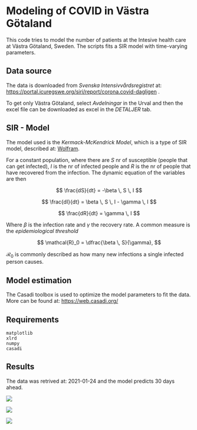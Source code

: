 
# Modeling of COVID in Västra Götaland
This code tries to model the number of patients at the Intesive health
care at Västra Götaland, Sweden. The scripts fits a SIR model with time-varying parameters.


## Data source
The data is downloaded from *Svenska Intensivvårdsregistret* at:
https://portal.icuregswe.org/siri/report/corona.covid-dagligen .


To get only Västra Götaland, select *Avdelningar* in the Urval and then the excel file can be downloaded as excel in the *DETALJER* tab.

## SIR - Model 
The model used is the *Kermack-McKendrick Model*, which is a type of SIR model, described at: [Wolfram](https://mathworld.wolfram.com/Kermack-McKendrickModel.html).


For a constant population, where there are $S$ nr of susceptible (people that can get infected), $I$ is the nr of infected people and $R$ is the nr of people 
that have recovered from the infection. The dynamic equation of the variables are then

$$
\frac{dS}{dt} = -\beta \, S \, I 
$$

$$
\frac{dI}{dt} = \beta \, S \, I - \gamma \, I
$$

$$
\frac{dR}{dt} = \gamma \, I
$$

Where $\beta$ is the infection rate and $\gamma$ the recovery rate. A common measure is the *epidemiological threshold*

$$
\mathcal{R}_0 = \dfrac{\beta \, S}{\gamma},
$$

$\mathcal{R}_0$ is commonly described as how many new infections a single infected person causes.

## Model estimation
The Casadi toolbox is used to optimize the model parameters to fit the data. More can be found at: https://web.casadi.org/

## Requirements
```
matplotlib
xlrd
numpy
casadi
```
## Results
The data was retrived at: 2021-01-24 and the model predicts 30 days ahead.

![](SIR.png)

![](param_traj.png)

![](predict.png)





